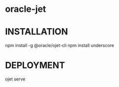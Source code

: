 # oracle-jet
# INSTALLATION
npm install -g @oracle/ojet-cli
npm install underscore
# DEPLOYMENT
ojet serve
